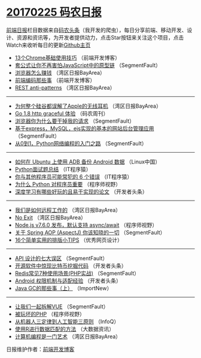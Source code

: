 # [20170225 码农日报](https://github.com/kujian/frontendDaily/blob/master/2017/02/25.md)

[前端日报](http://caibaojian.com/c/news)栏目数据来自[码农头条](http://hao.caibaojian.com/)（我开发的爬虫），每日分享前端、移动开发、设计、资源和资讯等，为开发者提供动力，点击Star按钮来关注这个项目，点击Watch来收听每日的更新[Github主页](https://github.com/kujian/frontendDaily)
* [13个Chrome基础使用技巧](http://hao.caibaojian.com/27655.html) （前端开发博客）
* [套公式让你不再害怕JavaScript中的原型链](http://hao.caibaojian.com/27658.html) （SegmentFault）
* [浏览器怎么赚钱](http://hao.caibaojian.com/27611.html) （湾区日报BayArea）
* [前端编码那些事](http://hao.caibaojian.com/27654.html) （前端开发博客）
* [REST anti-patterns](http://hao.caibaojian.com/27607.html) （湾区日报BayArea）

***
* [为何整个硅谷都误解了Apple的无线耳机](http://hao.caibaojian.com/27609.html) （湾区日报BayArea）
* [Go 1.8 http graceful 体验](http://hao.caibaojian.com/27693.html) （码农周刊）
* [浏览器你为什么要干掉我的请求](http://hao.caibaojian.com/27640.html) （SegmentFault）
* [基于express，MySQL，ejs实现的基本的网站后台管理应用](http://hao.caibaojian.com/27634.html) （SegmentFault）
* [从0到1，Python网络编程的入门之路](http://hao.caibaojian.com/27639.html) （SegmentFault）

***
* [如何在 Ubuntu 上使用 ADB 备份 Android 数据](http://hao.caibaojian.com/27612.html) （Linux中国）
* [Python面试题总结](http://hao.caibaojian.com/27625.html) （IT程序猿）
* [你与其他程序员可能常犯的 6 个错误](http://hao.caibaojian.com/27626.html) （IT程序猿）
* [为什么 Python 对程序员重要](http://hao.caibaojian.com/27642.html) （程序师视野）
* [深度学习有哪些好玩的且易于实现的论文](http://hao.caibaojian.com/27615.html) （开发者头条）

***
* [我们是如何远程工作的](http://hao.caibaojian.com/27687.html) （湾区日报BayArea）
* [No Exit](http://hao.caibaojian.com/27606.html) （湾区日报BayArea）
* [Node.js v7.6.0 发布，默认支持 async/await](http://hao.caibaojian.com/27644.html) （程序师视野）
* [关于 Spring AOP (AspectJ) 你该知晓的一切](http://hao.caibaojian.com/27635.html) （SegmentFault）
* [16个简单实用的排版小TIPS](http://hao.caibaojian.com/27657.html) （优秀网页设计）

***
* [API 设计的七大误区](http://hao.caibaojian.com/27636.html) （SegmentFault）
* [开源软件中惊现比特币挖掘代码](http://hao.caibaojian.com/27620.html) （开发者头条）
* [Redis常见7种使用场景(PHP实战)](http://hao.caibaojian.com/27637.html) （SegmentFault）
* [Android 权限机制与适配经验](http://hao.caibaojian.com/27621.html) （开发者头条）
* [Java GC的那些事（上）](http://hao.caibaojian.com/27602.html) （ImportNew）

***
* [让我们一起拆解VUE](http://hao.caibaojian.com/27638.html) （SegmentFault）
* [被玩坏的PHP](http://hao.caibaojian.com/27649.html) （程序师视野）
* [从机器人三定律到人工智能三原则](http://hao.caibaojian.com/27600.html) （InfoQ）
* [使用R进行数据匹配的方法](http://hao.caibaojian.com/27651.html) （大数据资讯）
* [计算机编程是一门艺术](http://hao.caibaojian.com/27603.html) （湾区日报BayArea）

日报维护作者：[前端开发博客](http://caibaojian.com/) 